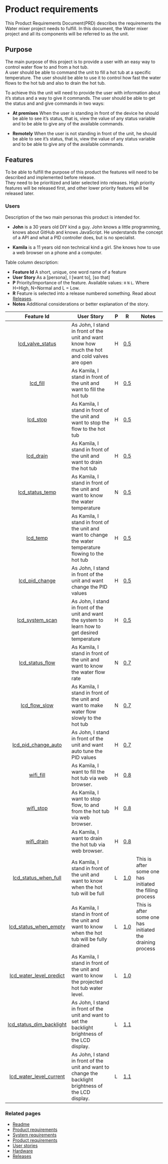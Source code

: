 # Product requirements
This Product Requirements Document(PRD) describes the requirements the Water mixer project needs to fulfill.  In this 
document, the Water mixer project and all its components will be referred to as the unit.

## Purpose
The main purpose of this project is to provide a user with an easy way to control water flow to and from a hot tub.  
A user should be able to command the unit to fill a hot tub at a specific temperature.  The user should be able to use 
it to control how fast the water flows to the hot tub and also to drain the hot tub.

To achieve this the unit will need to provide the user with information about it’s status and a way to give it commands.
  The user should be able to get the status and and give commands in two ways:

  * __At premises__ When the user is standing in front of the device he should be able to see it’s status, that is, 
  view the value of any status variable and to be able to give any of the available commands.

  * __Remotely__   When the user is not standing in front of the unit, he should be able to see it’s status, that is, 
  view the value of any status variable and to be able to give any of the available commands.



## Features
To be able to fulfill the purpose of this product the features will need to be described and implemented before release.  
They need to be prioritized and later selected into releases.  High priority features will be released first, 
and other lower priority features will be released later.

### Users
Description of the two main personas this product is intended for.
 
   * __John__ is a 30 years old DIY kind a guy.  John knows a little programming, knows about GitHub and knows 
   JavaScript.  He understands the concept of a API and what a PID controller does, but is no specialist.

   * __Kamila__ is a 11 years old non technical kind a girl.  She knows how to use a web browser on a phone and 
   a computer.

Table column description:
  * __Feature Id__ A short, unique, one word name of a feature
  * __User Story__ As a [persona], I [want to], [so that]
  * __P__ Priority/Importance of the feature. Available values: `H` `N` `L`. Where H=High, N=Normal and L = Low.
  * __R__ Feature is selected into a release numbered something. Read about [Releases].
  * __Notes__ Additional considerations or better explanation of the story.

|  Feature Id             | User Story                                                                                                | P |   R   | Notes |
|:-------------------------------:|-----------------------------------------------------------------------------------------------------------|---|-------|-------|
| [lcd_valve_status]          | As John, I stand in front of the unit and want know how much the hot and cold valves are open           | H | [0.5] |       |
| [lcd_fill]                  | As Kamila, I stand in front of the unit and want to fill the hot tub                                    | H | [0.5] |       |
| [lcd_stop]                  | As Kamila, I stand in front of the unit and want to stop the flow to the hot tub                        | H | [0.5] |       |
| [lcd_drain]                 | As Kamila, I stand in front of the unit and want to drain the hot tub                                   | H | [0.5] |       |
| [lcd_status_temp]           | As Kamila, I stand in front of the unit and want to know the water temperature                          | N | [0.5] |       |
| [lcd_temp]                  | As Kamila, I stand in front of the unit and want to change the water temperature flowing to the hot tub | H | [0.5] |       |
| [lcd_pid_change]            | As John, I stand in front of the unit and want change the PID values                                    | H | [0.5] |       |
| [lcd_system_scan]           | As John, I stand in front of the unit and want the system to learn how to get desired temperature       | H | [0.5] |       |
| [lcd_status_flow]           | As Kamila, I stand in front of the unit and want to know the water flow rate                            | N | [0.7] |       |
| [lcd_flow_slow]             | As Kamila, I stand in front of the unit and want to make water flow slowly to the hot tub               | N | [0.7] |       |
| [lcd_pid_change_auto]       | As John, I stand in front of the unit and want auto tune the PID values                                 | H | [0.7] |       |
| [wifi_fill]                 | As Kamila, I want to fill the hot tub via web browser.                                                  | H | [0.8] |       |
| [wifi_stop]                 | As Kamila, I want to stop flow, to and from the hot tub via web browser.                                | H | [0.8] |       |
| [wifi_drain]                | As Kamila, I want to drain  the hot tub via web browser.                                                | H | [0.8] |       |
| [lcd_status_when_full]      | As Kamila, I stand in front of the unit and want to know when the hot tub will be full                  | L | [1.0] |  This is after some one has initiated the filling process |
| [lcd_status_when_empty]     | As Kamila, I stand in front of the unit and want to know when the hot tub will be fully drained         | L | [1.0] |  This is after some one has initiated the draining process |
| [lcd_water_level_predict]   | As Kamila, I stand in front of the unit and want to know the projected hot tub water level.             | L | [1.0] |       |
| [lcd_status_dim_backlight]  | As John, I stand in front of the unit and want to set the backlight brightness of the LCD display.      | L | [1.1] |       |
| [lcd_water_level_current]   | As John, I stand in front of the unit and want to change the backlight brightness of the LCD display.   | L | [1.1] |       |


 ### Related pages
 * [Readme]
 * [Product requirements]
 * [System requirements]
 * [Product requirements]
 * [User stories]
 * [Hardware]
 * [Releases]


[Readme]: ../../README.md
[Product requirements]: ./productRequirements.md
[System requirements]: ./systemRequirements.md
[User stories]: ./userStories.md
[Hardware]: ./hardware.md
[Releases]: ./releases.md


[Releases]: ./releases.md
[0.5]: ./releases.md#release-05---bare-minimum
[0.6]: ./releases.md#release-06--hardware-installed
[0.7]: ./releases.md#release-07---additional-features
[0.8]: ./releases.md#release-08---remote-access
[0.9]: ./releases.md#release-09---boxed
[1.0]: ./releases.md#release-10
[1.1]: ./releases.md#release-11

[lcd_valve_status]: ./userStories.md#lcd_valve_status
[lcd_fill]: ./userStories.md#lcd_fill
[lcd_stop]: ./userStories.md#lcd_stop
[lcd_drain]: ./userStories.md#lcd_drain           
[lcd_status_temp]: ./userStories.md#lcd_status_temp
[lcd_temp]: ./userStories.md#lcd_temp
[lcd_status_flow]: ./userStories.md#lcd_status_flow
[lcd_flow_slow]: ./userStories.md#lcd_flow_slow
[lcd_status_when_full]: ./userStories.md#lcd_status_when_full
[lcd_status_when_empty]: ./userStories.md#lcd_status_when_empty
[lcd_water_level_predict]: ./userStories.md#lcd_water_level_predict
[lcd_water_level_current]: ./userStories.md#lcd_water_level_current
[lcd_pid_change]: ./userStories.md#lcd_pid_change
[lcd_pid_change_auto]: ./userStories.md#lcd_pid_change_auto
[wifi_fill]: ./userStories.md#wifi_fill
[wifi_stop]: ./userStories.md#wifi_stop
[wifi_drain]: ./userStories.md#wifi_drain 
[lcd_status_dim_backlight]: ./userStories.md#lcd_status_dim_backlight
[lcd_system_scan]: ./userStories.md#lcd_system_scan
